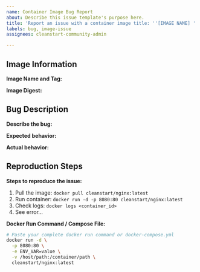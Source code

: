 ```yaml
---
name: Container Image Bug Report
about: Describe this issue template's purpose here.
title: 'Report an issue with a container image title: ''[IMAGE NAME] '''
labels: bug, image-issue
assignees: cleanstart-community-admin

---
```


## Image Information

**Image Name and Tag:** 
<!-- e.g., cleanstart/nginx:1.21.0-alpine -->

**Image Digest:** 
<!-- Run: docker inspect --format='{{.RepoDigests}}' IMAGE_NAME -->
<!-- e.g., sha256:abc123... -->

## Bug Description

**Describe the bug:**
<!-- A clear and concise description of what the bug is -->

**Expected behavior:**
<!-- What should happen? -->

**Actual behavior:**
<!-- What actually happens? -->

## Reproduction Steps

**Steps to reproduce the issue:**
1. Pull the image: `docker pull cleanstart/nginx:latest`
2. Run container: `docker run -d -p 8080:80 cleanstart/nginx:latest`
3. Check logs: `docker logs <container_id>`
4. See error...

**Docker Run Command / Compose File:**
```bash
# Paste your complete docker run command or docker-compose.yml
docker run -d \
  -p 8080:80 \
  -e ENV_VAR=value \
  -v /host/path:/container/path \
  cleanstart/nginx:latest
